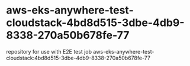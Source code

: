 # aws-eks-anywhere-test-cloudstack-4bd8d515-3dbe-4db9-8338-270a50b678fe-77
repository for use with E2E test job aws-eks-anywhere-test-cloudstack:4bd8d515-3dbe-4db9-8338-270a50b678fe-77
